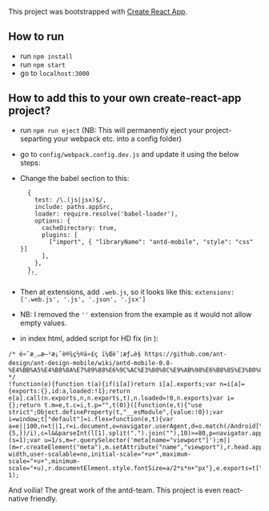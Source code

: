 This project was bootstrapped with [Create React App](https://github.com/facebookincubator/create-react-app).


## How to run 

- run `npm install`
- run `npm start`
- go to `localhost:3000`

## How to add this to your own create-react-app project?

- run `npm run eject` (NB: This will permanently eject your project- separting your webpack etc. into a config folder)

- go to `config/webpack.config.dev.js` and update it using the below steps:

- Change the babel section to this:
	```
      {
        test: /\.(js|jsx)$/,
        include: paths.appSrc,
        loader: require.resolve('babel-loader'),
        options: {
          cacheDirectory: true,
          plugins: [
            ["import", { "libraryName": "antd-mobile", "style": "css" }]
          ],
        },
      },
      ```
- Then at extensions, add `.web.js`, so it looks like this: `extensions: ['.web.js', '.js', '.json', '.jsx']`

- NB: I removed the `''` extension from the example as it would not allow empty values.

- in index html, added script for HD fix (in <head></head>):

```
/* é«˜æ¸…æ–¹æ¡ˆè®¾ç½®ä»£ç ï¼Œè¯¦æƒ…è§ https://github.com/ant-design/ant-design-mobile/wiki/antd-mobile-0.8-%E4%BB%A5%E4%B8%8A%E7%89%88%E6%9C%AC%E3%80%8C%E9%AB%98%E6%B8%85%E3%80%8D%E6%96%B9%E6%A1%88%E8%AE%BE%E7%BD%AE */
!function(e){function t(a){if(i[a])return i[a].exports;var n=i[a]={exports:{},id:a,loaded:!1};return e[a].call(n.exports,n,n.exports,t),n.loaded=!0,n.exports}var i={};return t.m=e,t.c=i,t.p="",t(0)}([function(e,t){"use strict";Object.defineProperty(t,"__esModule",{value:!0});var i=window;t["default"]=i.flex=function(e,t){var a=e||100,n=t||1,r=i.document,o=navigator.userAgent,d=o.match(/Android[\S\s]+AppleWebkit\/(\d{3})/i),l=o.match(/U3\/((\d+|\.){5,})/i),c=l&&parseInt(l[1].split(".").join(""),10)>=80,p=navigator.appVersion.match(/(iphone|ipad|ipod)/gi),s=i.devicePixelRatio||1;p||d&&d[1]>534||c||(s=1);var u=1/s,m=r.querySelector('meta[name="viewport"]');m||(m=r.createElement("meta"),m.setAttribute("name","viewport"),r.head.appendChild(m)),m.setAttribute("content","width=device-width,user-scalable=no,initial-scale="+u+",maximum-scale="+u+",minimum-scale="+u),r.documentElement.style.fontSize=a/2*s*n+"px"},e.exports=t["default"]}]);flex(100, 1);
```


And voilia! The great work of the antd-team. This project is even react-native friendly.